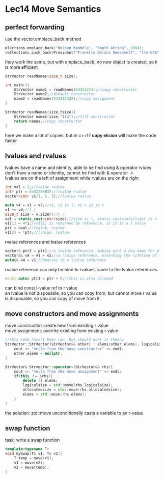 # Lec14 Move Semantics
## perfect forwarding
use the vector.emplace_back method
```cpp
elections.emplace_back("Nelson Mandela", "South Africa", 1994);
reElections.push_back(President("Franklin Delano Roosevelt", "the USA", 1936));
```
they work the same, but with emplace_back, no new object is created, so it is more efficient  
```cpp
StrVector readNames(size_t size);

int main(){
    StrVector name1 = readNames(54321234);//copy constructor
    StrVector name2;//default constructor
    name2 = readNames(543212342);//copy assignment
}

StrVector readNames(size_tsize){
    StrVector names(size,"Ito");//fill constructor
    return names;//copy constructor
}
```
here we make a lot of copies, but in c++17 **copy elision** will make the code faster
## lvalues and rvalues
lvalues have a name and identity, able to be find using & operator
rvlues don't have a name or identity, cannot be find with & operator
->  
lvalues are on the left of assignment while rvalues are on the right  
```cpp
int val = 2;//lvalue rvalue
int* ptr = 0x02248837;//lvalue rvalue
vector<int> v1{1, 2, 3};//lvalue rvalue

auto v4 = v1 + v2;//v1, v2 is l, v1 + v2 is r
v1 += v4;//l l
size_t size = v.size()//l r
val = static_cast<int>(size);//size is l, static_cast<int>(size) is r
v1[1] = 4*i;//v1[1] is returned by reference, so it is a l value
ptr = &val;//lvalue, rvalue
v1[2] = *ptr;//lvalue, lvalue
```
rvalue references and lvalue references
```cpp
vector& ptr2 = ptr1;//a lvalue reference, making ptr2 a new name for ptr1
vector&& v4 = v1 + v2;//a rvalue reference, extending the lifetime of the rvalue r1 + r2
auto&& v4 = v1;//deduces to a lvalue reference
```
rvalue reference can only be bind to rvalues, same to the lvalue references.  
```cpp
const auto& ptr3 = ptr + 5;//this is also allowed
```
can bind const l-value ref to r value  
an lvalue is not disposable, so you can copy from, but cannot move
r value is disposable, so you can copy of move from it. 
## move constructors and move assignments
move constructor: create new from existing r value  
move assignment: overrite existing from existing r value  
```cpp
//this code hasn't been ran, but should work in theory
StrVector::StrVector(StrVector&& other) : elems(other.elems), logicalsize(other.logicalsize), allocatedsize(other.allocatedsize){
    cout << "hello from the move constructor" << endl;
    other.elems = nullptr;
}

StrVector& Strvector::operator=(StrVector&& rhs){
    cout << "hello from the move assignment" << endl;
    if(this ！= &rhs){
        delete [] elems;
        logicalsize = std::move(rhs.logicalsize);
        allocatedsize = std::move(rhs.allocatedsize);
        elems = std::move(rhs.elems);
    }
}
```
the solution: std::move unconditionally casts a variable to an r-value

## swap function
task: write a swap function
```cpp
template<typename T>
void mySwap(T& v1, T& v2){
    T temp = move(v1);
    v1 = move(v2);
    v2 = move(temp);
}
```
